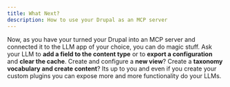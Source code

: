 ```yaml
---
title: What Next?
description: How to use your Drupal as an MCP server
---
```


Now, as you have your turned your Drupal into an MCP server and connected it to the LLM app of your choice, you can do magic stuff. Ask your LLM to **add a field to the content type** or to **export a configuration** and **clear the cache**. Create and configure a **new view**? Create a **taxonomy vocabulary and create content**? Its up to you and even if you create your custom plugins you can expose more and more functionality do your LLMs.
